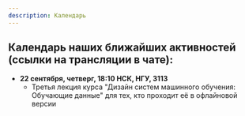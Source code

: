```yaml
---
description: Календарь
---
```



## Календарь наших ближайших активностей (ссылки на трансляции в чате):

* **22 сентября, четверг, 18:10 НСК, НГУ, 3113**
  * Третья лекция курса "Дизайн систем машинного обучения: Обучающие данные" для тех, кто проходит её в офлайновой версии

